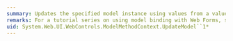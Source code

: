 ```yaml
---
summary: Updates the specified model instance using values from a value provider.
remarks: For a tutorial series on using model binding with Web Forms, see [Model Binding and Web Forms](http://go.microsoft.com/fwlink/?LinkId=286117).
uid: System.Web.UI.WebControls.ModelMethodContext.UpdateModel``1*
---
```

